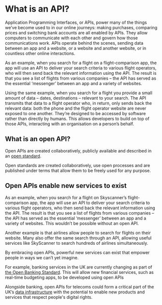 # What is an API?

Application Programming Interfaces, or APIs, power many of the things we&rsquo;ve become used to in our online journeys: making purchases, comparing prices and switching bank accounts are all enabled by APIs.
They allow computers to communicate with each other and govern how those communications work. APIs operate behind the scenes, sending data between an app and a website, or a website and another website, or in countless other online interactions.

As an example, when you search for a flight on a flight-comparison app, the app will use an API to deliver your search criteria to various flight operators, who will then send back the relevant information using the API. The result is that you see a list of flights from various companies – the API has served as the essential &lsquo;messenger&rsquo; between an app and a variety of websites.

Using the same example, when you search for a flight you provide a small amount of data – dates, destinations – relevant to your search. The API transmits that data to a flight operator who, in return, only sends back the relevant data: both the phone and the flight operator website are never exposed to one another.
They&rsquo;re designed to be accessed by software rather than directly by humans. This allows developers to build on top of those APIs, interacting with an organisation on a person&rsquo;s behalf.


## What is an open API?

Open APIs are created collaboratively, publicly available and described in an [open standard](https://theodi.org/blog/documenting-the-development-of-open-standards-for-data).

Open standards are created collaboratively, use open processes and are published under terms that allow them to be freely used for any purpose.

## Open APIs enable new services to exist

As an example, when you search for a flight on Skyscanner&rsquo;s flight-comparison app, the app will use an API to deliver your search criteria to various flight operators, who then send back the relevant information using the API. The result is that you see a list of flights from various companies – the API has served as the essential &lsquo;messenger&rsquo; between an app and a variety of websites. This wouldn&rsquo;t be possible without an open API.

Another example is that airlines allow people to search for flights on their website. Many also offer the same search through an API, allowing useful services like SkyScanner to search hundreds of airlines simultaneously.

By embracing open APIs, powerful new services can exist that empower people in ways we can&rsquo;t yet imagine.

For example, banking services in the UK are currently changing as part of [the Open Banking Standard](https://www.openbanking.org.uk). This will allow new financial services, such as real-time budgeting apps, to be developed using open APIs

Alongside banking, open APIs for telecoms could form a critical part of the UK&rsquo;s [data infrastructure](https://theodi.org/what-is-data-infrastructure) with the potential to enable new products and services that respect people's digital rights.

